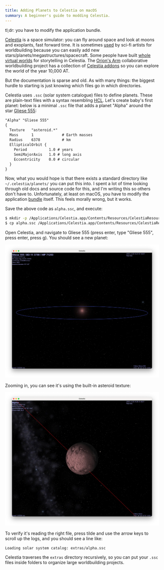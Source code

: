 ```yaml
---
title: Adding Planets to Celestia on macOS
summary: A beginner's guide to modding Celestia.
---
```


tl;dr: you have to modify the application bundle.

[Celestia] is a space simulator: you can fly around space and look at moons and exoplants, fast forward time. It is sometimes [used][caz] by sci-fi artists for worldbuilding because you can easily add new stars/planets/megastructures/spacecraft. Some people have built [whole virtual worlds][ran] for storytelling in Celestia. The [Orion's Arm][oa] collaborative worldbuilding project has a collection of [Celestia addons][oac] so you can explore the world of the year 10,000 AT.

But the documentation is sparse and old. As with many things: the biggest hurdle to starting is just knowing which files go in which directories.

Celestia uses `.ssc` (solar system catalogue) files to define planets. These are plain-text files with a syntax resembling [HCL]. Let's create baby's first planet: below is a minimal `.ssc` file that adds a planet "Alpha" around the star [Gliese 555][gl555]:

```
"Alpha" "Gliese 555"
{
  Texture   "asteroid.*"
  Mass      1             # Earth masses
  Radius    6378          # km
  EllipticalOrbit {
    Period          1.0 # years
    SemiMajorAxis   1.0 # long axis
    Eccentricity    0.0 # circular
  }
}
```

Now, what you would hope is that there exists a standard directory like `~/.celestia/planets/` you can put this into. I spent a lot of time looking through old docs and source code for this, and I'm writing this so others don't have to. Unfortunately, at least on macOS, you have to modify the application [bundle] itself. This feels morally wrong, but it works.

Save the above code as `alpha.ssc`, and execute:

```sh
$ mkdir -p /Applications/Celestia.app/Contents/Resources/CelestiaResources/extras/
$ cp alpha.ssc /Applications/Celestia.app/Contents/Resources/CelestiaResources/extras/alpha.ssc
```

Open Celestia, and navigate to Gliese 555 (press enter, type "Gliese 555", press enter, press g). You should see a new planet:

![A screenshot of Celestia showing the star Gliese 555, with the orbit of a new planet around it.](/assets/content/adding-planets-to-celestia-on-macos/far.webp)

Zooming in, you can see it's using the built-in asteroid texture:

![A screenshot of Celestia showing the planet Alpha around Gliese 555.](/assets/content/adding-planets-to-celestia-on-macos/near.webp)

To verify it's reading the right file, press tilde and use the arrow keys to scroll up the logs, and you should see a line like:

```
Loading solar system catalog: extras/alpha.ssc
```

Celestia traverses the `extras` directory recursively, so you can put your `.ssc` files inside folders to organize large worldbuilding projects.

[oa]: https://www.orionsarm.com/
[HCL]: https://github.com/hashicorp/hcl
[oac]: https://www.orionsarm.com/page/326
[Celestia]: https://celestiaproject.space/
[ran]: https://no56.neocities.org/articles/ran
[gl555]: https://en.wikipedia.org/wiki/HN_Librae
[bundle]: https://en.wikipedia.org/wiki/Bundle_(macOS)
[caz]: https://bsky.app/profile/timberwind.bsky.social/post/3ldamhmnp622j
